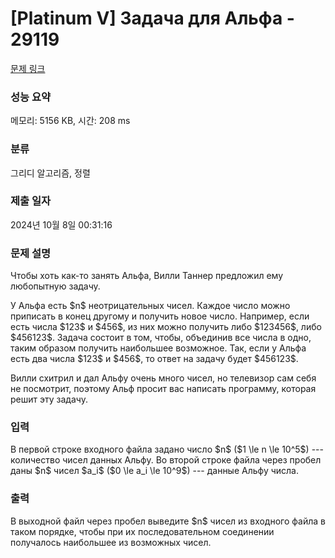 # [Platinum V] Задача для Альфа - 29119 

[문제 링크](https://www.acmicpc.net/problem/29119) 

### 성능 요약

메모리: 5156 KB, 시간: 208 ms

### 분류

그리디 알고리즘, 정렬

### 제출 일자

2024년 10월 8일 00:31:16

### 문제 설명

<p>Чтобы хоть как-то занять Альфа, Вилли Таннер предложил ему любопытную задачу.</p>

<p>У Альфа есть $n$ неотрицательных чисел. Каждое число можно приписать в конец другому и получить новое число. Например, если есть числа $123$ и $456$, из них можно получить либо $123456$, либо $456123$. Задача состоит в том, чтобы, объединив все числа в одно, таким образом получить наибольшее возможное. Так, если у Альфа есть два числа $123$ и $456$, то ответ на задачу будет $456123$.</p>

<p>Вилли схитрил и дал Альфу очень много чисел, но телевизор сам себя не посмотрит, поэтому Альф просит вас написать программу, которая решит эту задачу.</p>

### 입력 

 <p>В первой строке входного файла задано число $n$ ($1 \le n \le 10^5$) --- количество чисел данных Альфу. Во второй строке файла через пробел даны $n$ чисел $a_i$ ($0 \le a_i \le 10^9$) --- данные Альфу числа.</p>

### 출력 

 <p>В выходной файл через пробел выведите $n$ чисел из входного файла в таком порядке, чтобы при их последовательном соединении получалось наибольшее из возможных чисел.</p>

